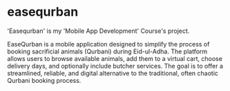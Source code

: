 # easequrban
'Easequrban' is my 'Mobile App Development' Course's project. 

EaseQurban is a mobile application designed to simplify the process of booking sacrificial animals (Qurbani) during Eid-ul-Adha. The platform allows users to browse available animals, add them to a virtual cart, choose delivery days, and optionally include butcher services. The goal is to offer a streamlined, reliable, and digital alternative to the traditional, often chaotic Qurbani booking process.

